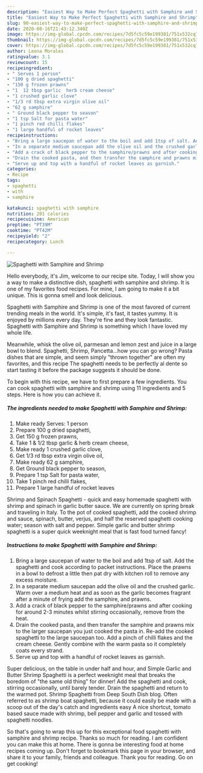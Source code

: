 ```yaml
---
description: "Easiest Way to Make Perfect Spaghetti with Samphire and Shrimp"
title: "Easiest Way to Make Perfect Spaghetti with Samphire and Shrimp"
slug: 90-easiest-way-to-make-perfect-spaghetti-with-samphire-and-shrimp
date: 2020-08-16T21:43:12.340Z
image: https://img-global.cpcdn.com/recipes/7d5fc5c59e199381/751x532cq70/spaghetti-with-samphire-and-shrimp-recipe-main-photo.jpg
thumbnail: https://img-global.cpcdn.com/recipes/7d5fc5c59e199381/751x532cq70/spaghetti-with-samphire-and-shrimp-recipe-main-photo.jpg
cover: https://img-global.cpcdn.com/recipes/7d5fc5c59e199381/751x532cq70/spaghetti-with-samphire-and-shrimp-recipe-main-photo.jpg
author: Leona Morales
ratingvalue: 3.1
reviewcount: 15
recipeingredient:
- " Serves 1 person"
- "100 g dried spaghetti"
- "150 g frozen prawns"
- "1  12 tbsp garlic  herb cream cheese"
- "1 crushed garlic clove"
- "1/3 rd tbsp extra virgin olive oil"
- "62 g samphire"
- " Ground black pepper to season"
- "1 tsp Salt for pasta water"
- "1 pinch red chilli flakes"
- "1 large handful of rocket leaves"
recipeinstructions:
- "Bring a large saucepan of water to the boil and add 1tsp of salt. Add the spaghetti and cook according to packet instructions. Place the prawns in a bowl to defrost a little then pat dry with kitchen roll to remove any excess moisture."
- "In a separate medium saucepan add the olive oil and the crushed garlic. Warm over a medium heat and as soon as the garlic becomes fragrant after a minute of frying add the samphire, and prawns."
- "Add a crack of black pepper to the samphire/prawns and after cooking for around 2-3 minutes whilst stirring occasionally, remove from the heat."
- "Drain the cooked pasta, and then transfer the samphire and prawns mix to the larger saucepan you just cooked the pasta in. Re-add the cooked spaghetti to the large saucepan too. Add a pinch of chilli flakes and the cream cheese. Gently combine with the warm pasta so it completely coats every strand."
- "Serve up and top with a handful of rocket leaves as garnish."
categories:
- Recipe
tags:
- spaghetti
- with
- samphire

katakunci: spaghetti with samphire 
nutrition: 201 calories
recipecuisine: American
preptime: "PT39M"
cooktime: "PT42M"
recipeyield: "2"
recipecategory: Lunch

---
```



![Spaghetti with Samphire and Shrimp](https://img-global.cpcdn.com/recipes/7d5fc5c59e199381/751x532cq70/spaghetti-with-samphire-and-shrimp-recipe-main-photo.jpg)

Hello everybody, it's Jim, welcome to our recipe site. Today, I will show you a way to make a distinctive dish, spaghetti with samphire and shrimp. It is one of my favorites food recipes. For mine, I am going to make it a bit unique. This is gonna smell and look delicious.

Spaghetti with Samphire and Shrimp is one of the most favored of current trending meals in the world. It's simple, it's fast, it tastes yummy. It is enjoyed by millions every day. They're fine and they look fantastic. Spaghetti with Samphire and Shrimp is something which I have loved my whole life.

Meanwhile, whisk the olive oil, parmesan and lemon zest and juice in a large bowl to blend. Spaghetti, Shrimp, Pancetta…how you can go wrong? Pasta dishes that are simple, and seem simply &#34;thrown together&#34; are often my favorites, and this recipe The spaghetti needs to be perfectly al dente so start tasting it before the package suggests it should be done.


To begin with this recipe, we have to first prepare a few ingredients. You can cook spaghetti with samphire and shrimp using 11 ingredients and 5 steps. Here is how you can achieve it.

<!--inarticleads1-->

##### The ingredients needed to make Spaghetti with Samphire and Shrimp:

1. Make ready  Serves: 1 person
1. Prepare 100 g dried spaghetti,
1. Get 150 g frozen prawns,
1. Take 1 &amp; 1/2 tbsp garlic &amp; herb cream cheese,
1. Make ready 1 crushed garlic clove,
1. Get 1/3 rd tbsp extra virgin olive oil,
1. Make ready 62 g samphire,
1. Get  Ground black pepper to season,
1. Prepare 1 tsp Salt for pasta water,
1. Take 1 pinch red chilli flakes,
1. Prepare 1 large handful of rocket leaves


Shrimp and Spinach Spaghetti - quick and easy homemade spaghetti with shrimp and spinach in garlic butter sauce. We are currently on spring break and traveling in Italy. To the pot of cooked spaghetti, add the cooked shrimp and sauce, spinach, butter, verjus, and half the reserved spaghetti cooking water; season with salt and pepper. Simple garlic and butter shrimp spaghetti is a super quick weeknight meal that is fast food turned fancy! 

<!--inarticleads2-->

##### Instructions to make Spaghetti with Samphire and Shrimp:

1. Bring a large saucepan of water to the boil and add 1tsp of salt. Add the spaghetti and cook according to packet instructions. Place the prawns in a bowl to defrost a little then pat dry with kitchen roll to remove any excess moisture.
1. In a separate medium saucepan add the olive oil and the crushed garlic. Warm over a medium heat and as soon as the garlic becomes fragrant after a minute of frying add the samphire, and prawns.
1. Add a crack of black pepper to the samphire/prawns and after cooking for around 2-3 minutes whilst stirring occasionally, remove from the heat.
1. Drain the cooked pasta, and then transfer the samphire and prawns mix to the larger saucepan you just cooked the pasta in. Re-add the cooked spaghetti to the large saucepan too. Add a pinch of chilli flakes and the cream cheese. Gently combine with the warm pasta so it completely coats every strand.
1. Serve up and top with a handful of rocket leaves as garnish.


Super delicious, on the table in under half and hour, and Simple Garlic and Butter Shrimp Spaghetti is a perfect weeknight meal that breaks the boredom of &#34;the same old thing&#34; for dinner! Add the spaghetti and cook, stirring occasionally, until barely tender. Drain the spaghetti and return to the warmed pot. Shrimp Spaghetti from Deep South Dish blog. Often referred to as shrimp boat spaghetti, because it could easily be made with a scoop out of the day&#39;s catch and ingredients easy A nice shortcut, tomato based sauce made with shrimp, bell pepper and garlic and tossed with spaghetti noodles. 

So that's going to wrap this up for this exceptional food spaghetti with samphire and shrimp recipe. Thanks so much for reading. I am confident you can make this at home. There is gonna be interesting food at home recipes coming up. Don't forget to bookmark this page in your browser, and share it to your family, friends and colleague. Thank you for reading. Go on get cooking!
